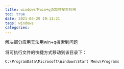 ```yaml
---
title: windows下win+q添加可搜索应用
toc: true
date: 2021-04-29 19:13:21
tags: windows
categories:
---
```


解决部分应用无法用win+q搜索到问题

<!--more-->

将可执行文件的快捷方式移动到该目录下：

`C:\ProgramData\Microsoft\Windows\Start Menu\Programs`

